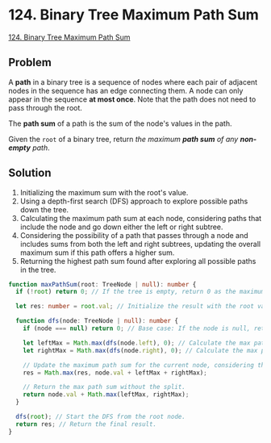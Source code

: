 # 124. Binary Tree Maximum Path Sum

[124. Binary Tree Maximum Path Sum](https://leetcode.com/problems/binary-tree-maximum-path-sum/)

## Problem

A **path** in a binary tree is a sequence of nodes where each pair of adjacent nodes in the sequence has an edge connecting them. A node can only appear in the sequence **at most once**. Note that the path does not need to pass through the root.

The **path sum** of a path is the sum of the node's values in the path.

Given the `root` of a binary tree, return _the maximum **path sum** of any **non-empty** path_.

## Solution

1. Initializing the maximum sum with the root's value.
2. Using a depth-first search (DFS) approach to explore possible paths down the tree.
3. Calculating the maximum path sum at each node, considering paths that include the node and go down either the left or right subtree.
4. Considering the possibility of a path that passes through a node and includes sums from both the left and right subtrees, updating the overall maximum sum if this path offers a higher sum.
5. Returning the highest path sum found after exploring all possible paths in the tree.

```typescript
function maxPathSum(root: TreeNode | null): number {
  if (!root) return 0; // If the tree is empty, return 0 as the maximum path sum.

  let res: number = root.val; // Initialize the result with the root value.

  function dfs(node: TreeNode | null): number {
    if (node === null) return 0; // Base case: If the node is null, return 0.

    let leftMax = Math.max(dfs(node.left), 0); // Calculate the max path sum of the left subtree.
    let rightMax = Math.max(dfs(node.right), 0); // Calculate the max path sum of the right subtree.

    // Update the maximum path sum for the current node, considering the split.
    res = Math.max(res, node.val + leftMax + rightMax);

    // Return the max path sum without the split.
    return node.val + Math.max(leftMax, rightMax);
  }

  dfs(root); // Start the DFS from the root node.
  return res; // Return the final result.
}
